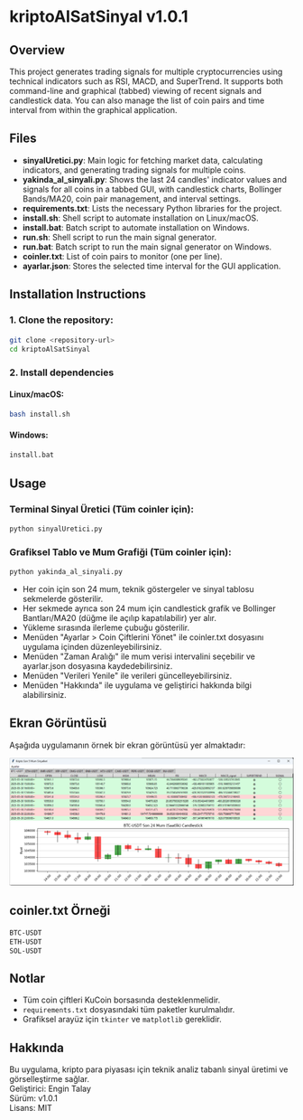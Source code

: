 # kriptoAlSatSinyal v1.0.1

## Overview
This project generates trading signals for multiple cryptocurrencies using technical indicators such as RSI, MACD, and SuperTrend. It supports both command-line and graphical (tabbed) viewing of recent signals and candlestick data. You can also manage the list of coin pairs and time interval from within the graphical application.

## Files
- **sinyalUretici.py**: Main logic for fetching market data, calculating indicators, and generating trading signals for multiple coins.
- **yakinda_al_sinyali.py**: Shows the last 24 candles' indicator values and signals for all coins in a tabbed GUI, with candlestick charts, Bollinger Bands/MA20, coin pair management, and interval settings.
- **requirements.txt**: Lists the necessary Python libraries for the project.
- **install.sh**: Shell script to automate installation on Linux/macOS.
- **install.bat**: Batch script to automate installation on Windows.
- **run.sh**: Shell script to run the main signal generator.
- **run.bat**: Batch script to run the main signal generator on Windows.
- **coinler.txt**: List of coin pairs to monitor (one per line).
- **ayarlar.json**: Stores the selected time interval for the GUI application.

## Installation Instructions

### 1. Clone the repository:
```sh
git clone <repository-url>
cd kriptoAlSatSinyal
```

### 2. Install dependencies

#### Linux/macOS:
```sh
bash install.sh
```

#### Windows:
```bat
install.bat
```

## Usage

### Terminal Sinyal Üretici (Tüm coinler için):
```sh
python sinyalUretici.py
```

### Grafiksel Tablo ve Mum Grafiği (Tüm coinler için):
```sh
python yakinda_al_sinyali.py
```
- Her coin için son 24 mum, teknik göstergeler ve sinyal tablosu sekmelerde gösterilir.
- Her sekmede ayrıca son 24 mum için candlestick grafik ve Bollinger Bantları/MA20 (düğme ile açılıp kapatılabilir) yer alır.
- Yükleme sırasında ilerleme çubuğu gösterilir.
- Menüden "Ayarlar > Coin Çiftlerini Yönet" ile coinler.txt dosyasını uygulama içinden düzenleyebilirsiniz.
- Menüden "Zaman Aralığı" ile mum verisi intervalini seçebilir ve ayarlar.json dosyasına kaydedebilirsiniz.
- Menüden "Verileri Yenile" ile verileri güncelleyebilirsiniz.
- Menüden "Hakkında" ile uygulama ve geliştirici hakkında bilgi alabilirsiniz.

## Ekran Görüntüsü

Aşağıda uygulamanın örnek bir ekran görüntüsü yer almaktadır:

![Ekran Görüntüsü](docs/screenshot.png)

## coinler.txt Örneği
```
BTC-USDT
ETH-USDT
SOL-USDT
```

## Notlar
- Tüm coin çiftleri KuCoin borsasında desteklenmelidir.
- `requirements.txt` dosyasındaki tüm paketler kurulmalıdır.
- Grafiksel arayüz için `tkinter` ve `matplotlib` gereklidir.

## Hakkında
Bu uygulama, kripto para piyasası için teknik analiz tabanlı sinyal üretimi ve görselleştirme sağlar.  
Geliştirici: Engin Talay  
Sürüm: v1.0.1  
Lisans: MIT